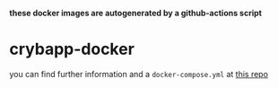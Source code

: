 
**these docker images are autogenerated by a github-actions script**
# crybapp-docker
you can find further information and a `docker-compose.yml` at [this repo](https://github.com/eliasblume/crybapp-docker)
